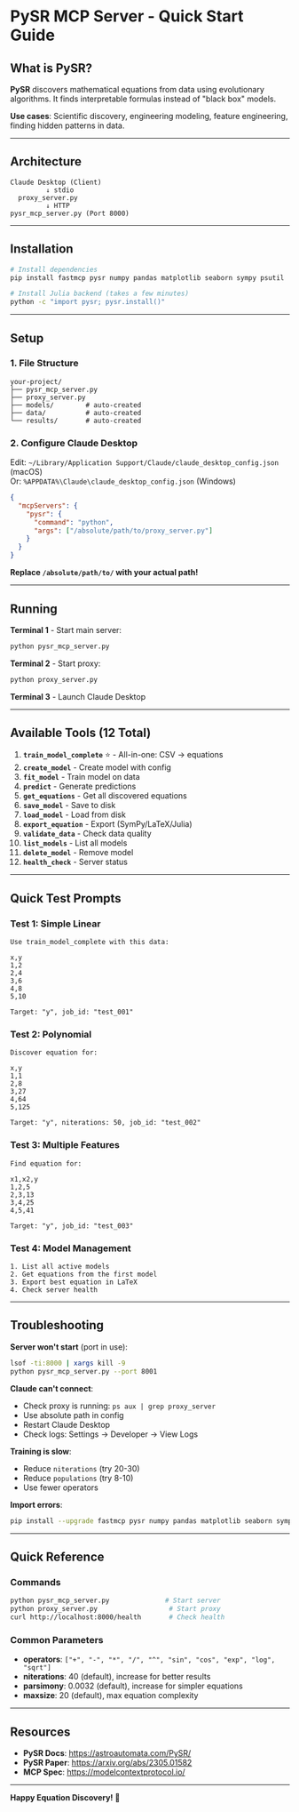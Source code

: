 # PySR MCP Server - Quick Start Guide

## What is PySR?

**PySR** discovers mathematical equations from data using evolutionary algorithms. It finds interpretable formulas instead of "black box" models.

**Use cases**: Scientific discovery, engineering modeling, feature engineering, finding hidden patterns in data.

---

## Architecture

```
Claude Desktop (Client)
         ↓ stdio
  proxy_server.py
         ↓ HTTP
pysr_mcp_server.py (Port 8000)
```

---

## Installation

```bash
# Install dependencies
pip install fastmcp pysr numpy pandas matplotlib seaborn sympy psutil

# Install Julia backend (takes a few minutes)
python -c "import pysr; pysr.install()"
```

---

## Setup

### 1. File Structure
```
your-project/
├── pysr_mcp_server.py
├── proxy_server.py
├── models/        # auto-created
├── data/          # auto-created
└── results/       # auto-created
```

### 2. Configure Claude Desktop

Edit: `~/Library/Application Support/Claude/claude_desktop_config.json` (macOS)  
Or: `%APPDATA%\Claude\claude_desktop_config.json` (Windows)

```json
{
  "mcpServers": {
    "pysr": {
      "command": "python",
      "args": ["/absolute/path/to/proxy_server.py"]
    }
  }
}
```

**Replace `/absolute/path/to/` with your actual path!**

---

## Running

**Terminal 1** - Start main server:
```bash
python pysr_mcp_server.py
```

**Terminal 2** - Start proxy:
```bash
python proxy_server.py
```

**Terminal 3** - Launch Claude Desktop

---

## Available Tools (12 Total)

1. **`train_model_complete`** ⭐ - All-in-one: CSV → equations
2. **`create_model`** - Create model with config
3. **`fit_model`** - Train model on data
4. **`predict`** - Generate predictions
5. **`get_equations`** - Get all discovered equations
6. **`save_model`** - Save to disk
7. **`load_model`** - Load from disk
8. **`export_equation`** - Export (SymPy/LaTeX/Julia)
9. **`validate_data`** - Check data quality
10. **`list_models`** - List all models
11. **`delete_model`** - Remove model
12. **`health_check`** - Server status

---

## Quick Test Prompts

### Test 1: Simple Linear
```
Use train_model_complete with this data:

x,y
1,2
2,4
3,6
4,8
5,10

Target: "y", job_id: "test_001"
```

### Test 2: Polynomial
```
Discover equation for:

x,y
1,1
2,8
3,27
4,64
5,125

Target: "y", niterations: 50, job_id: "test_002"
```

### Test 3: Multiple Features
```
Find equation for:

x1,x2,y
1,2,5
2,3,13
3,4,25
4,5,41

Target: "y", job_id: "test_003"
```

### Test 4: Model Management
```
1. List all active models
2. Get equations from the first model
3. Export best equation in LaTeX
4. Check server health
```

---

## Troubleshooting

**Server won't start** (port in use):
```bash
lsof -ti:8000 | xargs kill -9
python pysr_mcp_server.py --port 8001
```

**Claude can't connect**:
- Check proxy is running: `ps aux | grep proxy_server`
- Use absolute path in config
- Restart Claude Desktop
- Check logs: Settings → Developer → View Logs

**Training is slow**:
- Reduce `niterations` (try 20-30)
- Reduce `populations` (try 8-10)
- Use fewer operators

**Import errors**:
```bash
pip install --upgrade fastmcp pysr numpy pandas matplotlib seaborn sympy psutil
```

---

## Quick Reference

### Commands
```bash
python pysr_mcp_server.py              # Start server
python proxy_server.py                  # Start proxy
curl http://localhost:8000/health       # Check health
```

### Common Parameters
- **operators**: `["+", "-", "*", "/", "^", "sin", "cos", "exp", "log", "sqrt"]`
- **niterations**: 40 (default), increase for better results
- **parsimony**: 0.0032 (default), increase for simpler equations
- **maxsize**: 20 (default), max equation complexity

---

## Resources

- **PySR Docs**: https://astroautomata.com/PySR/
- **PySR Paper**: https://arxiv.org/abs/2305.01582
- **MCP Spec**: https://modelcontextprotocol.io/

---

**Happy Equation Discovery! 🔬**
